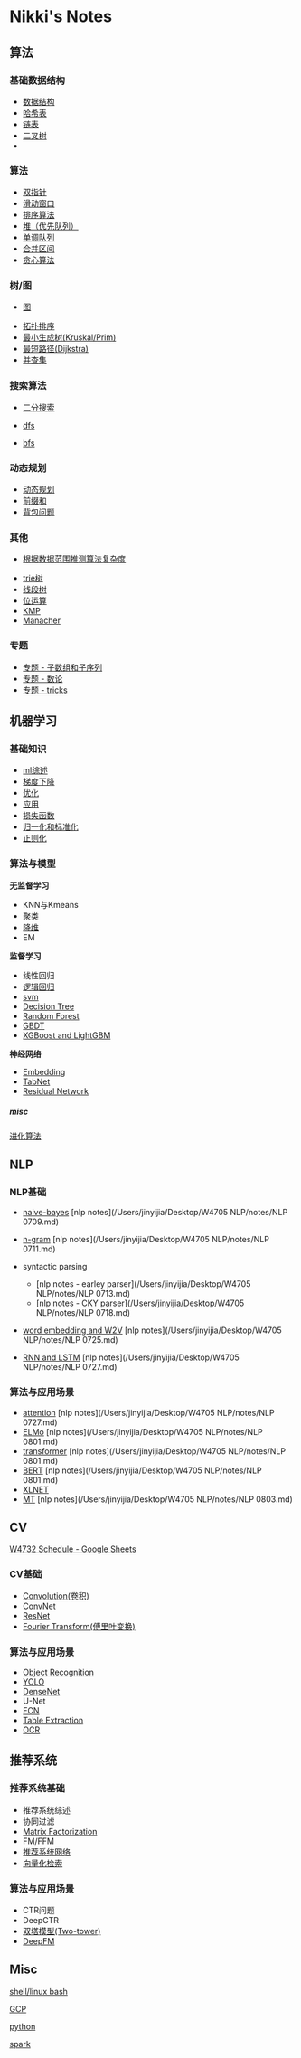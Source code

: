 # Nikki's Notes

## 算法

### 基础数据结构

+ [数据结构](algorithm/data_structures.md)
+ [哈希表](algorithm/hashmap.md)
+ [链表](algorithm/linked_list.md)
+ [二叉树](algorithm/tree.md)
+ 

### 算法

+ [双指针](algorithm/double_pointers.md)
+ [滑动窗口](algorithm/sliding_windows.md)
+ [排序算法](algorithm/sort.md)
+ [堆（优先队列）](algorithm/heap.md)
+ [单调队列](algorithm/monotonic_stack.md) 
+ [合并区间](algorithm/merge_intervals.md)
+ [贪心算法](algorithm/greedy.md)

### 树/图

- [图](algorithm/graph.md)

+ [拓扑排序](algorithm/topological_sort.md)
+ [最小生成树(Kruskal/Prim)](algorithm/mst.md)
+ [最短路径(Dijkstra)](algorithm/dijkstra.md)
+ [并查集](algorithm/disjoint_set.md)

### 搜索算法

+ [二分搜索](algorithm/bisect.md)

+ [dfs](algorithm/dfs.md)
+ [bfs](algorithm/bfs.md)

### 动态规划

+ [动态规划](algorithm/dp.md)
+ [前缀和](algorithm/prefix_sum.md)
+ [背包问题](algorithm/knapsack.md)

### 其他

- [根据数据范围推测算法复杂度](algorithm/data_range.md)

+ [trie树](algorithm/trie_tree.md)
+ [线段树](algorithm/segment_tree.md)
+ [位运算](algorithm/bit_ops.md)
+ [KMP](algorithm/kmp.md)
+ [Manacher](algorithm/manacher.md)

### 专题

+ [专题 - 子数组和子序列](algorithm/sub_array.md)
+ [专题 - 数论](algorithm/number_theory.md)
+ [专题 - tricks](algorithm/tricks.md)

## 机器学习
### **基础知识**

- [ml综述](ml/ml_basics.md)
- [梯度下降](ml/gd.md)
- [优化](ml/opt.md)
- [应用](ml/applications.md)
- [损失函数](ml/losses.md)
- [归一化和标准化](ml/normalizations.md)
- [正则化](ml/regularization.md)

### **算法与模型**

**无监督学习**

- KNN与Kmeans
- 聚类
- [降维](ml/dim_reducing.md)
- EM

**监督学习**

- 线性回归
- [逻辑回归](ml/lr.md)
- [svm](ml/svm.md)
- [Decision Tree](ml/trees.md)
- [Random Forest](ml/rf.md)
- [GBDT](ml/gbdt.md)
- [XGBoost and LightGBM](ml/LGBM.md)

**神经网络**

- [Embedding](ml/embedding.md)
- [TabNet](ml/tabnet.md)
- [Residual Network](cv/object_recogniton.md)

##### **misc**

[进化算法](ml/evolutionary_algo.md)

## NLP

### **NLP基础**

- [naive-bayes](nlp/naive_bayes.md) [nlp notes](/Users/jinyijia/Desktop/W4705 NLP/notes/NLP 0709.md)
- [n-gram](nlp/n_grams.md) [nlp notes](/Users/jinyijia/Desktop/W4705 NLP/notes/NLP 0711.md)
- syntactic parsing
  -  [nlp notes - earley parser](/Users/jinyijia/Desktop/W4705 NLP/notes/NLP 0713.md)
  - [nlp notes - CKY parser](/Users/jinyijia/Desktop/W4705 NLP/notes/NLP 0718.md)

- [word embedding and W2V](nlp/word_embedding.md) [nlp notes](/Users/jinyijia/Desktop/W4705 NLP/notes/NLP 0725.md)
- [RNN and LSTM](nlp/rnn_lstm.md) [nlp notes](/Users/jinyijia/Desktop/W4705 NLP/notes/NLP 0727.md)

### **算法与应用场景**

- [attention](nlp/attention.md) [nlp notes](/Users/jinyijia/Desktop/W4705 NLP/notes/NLP 0727.md)
- [ELMo](nlp/elmo.md) [nlp notes](/Users/jinyijia/Desktop/W4705 NLP/notes/NLP 0801.md)
- [transformer](nlp/transformer.md) [nlp notes](/Users/jinyijia/Desktop/W4705 NLP/notes/NLP 0801.md)
- [BERT](nlp/bert.md) [nlp notes](/Users/jinyijia/Desktop/W4705 NLP/notes/NLP 0801.md)
- [XLNET](nlp/xlnet.md)
- [MT]() [nlp notes](/Users/jinyijia/Desktop/W4705 NLP/notes/NLP 0803.md)

## CV

[W4732 Schedule - Google Sheets](https://docs.google.com/spreadsheets/d/1OL69xzW_WfOlRXM7qiLM8T_dejH72dZ7byvKzuD0e9c/edit#gid=0) 

### CV基础

- [Convolution(卷积)](cv/convolution.md)
- [ConvNet](cv/conv_net.md)
- [ResNet](cv/resnet.md)
- [Fourier Transform(傅里叶变换)](cv/fourier_transform.md)

### **算法与应用场景**

- [Object Recognition](cv/object_recogniton.md)
- [YOLO](cv/yolo.md)
- [DenseNet](cv/densenet.md)
- U-Net
- [FCN](cv/fcn.md)
- [Table Extraction](cv/table_net.md)
- [OCR](cv/ocr.md)


## 推荐系统

### **推荐系统基础**

- 推荐系统综述
- 协同过滤
- [Matrix Factorization](rec/mf.md)
- FM/FFM
- [推荐系统网络](rec/rec_with_nn.md)
- [向量化检索](rec/emb_search.md)

### **算法与应用场景**

- CTR问题
- DeepCTR
- [双塔模型(Two-tower)](rec/two_tower.md)
- [DeepFM](rec/deepfm.md)

## Misc

[shell/linux bash](misc/bash.md)

[GCP](misc/gcp.md)

[python](misc/python.md)

[spark](misc/spark.md)

